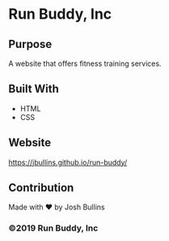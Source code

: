 # Run Buddy, Inc

## Purpose
A website that offers fitness training services. 

## Built With
* HTML
* CSS

## Website
https://jbullins.github.io/run-buddy/

## Contribution
Made with ❤️ by Josh Bullins

### ©️2019 Run Buddy, Inc 
